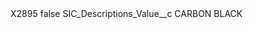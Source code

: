 <?xml version="1.0" encoding="UTF-8"?>
<CustomMetadata xmlns="http://soap.sforce.com/2006/04/metadata" xmlns:xsi="http://www.w3.org/2001/XMLSchema-instance" xmlns:xsd="http://www.w3.org/2001/XMLSchema">
    <label>X2895</label>
    <protected>false</protected>
    <values>
        <field>SIC_Descriptions_Value__c</field>
        <value xsi:type="xsd:string">CARBON BLACK</value>
    </values>
</CustomMetadata>
